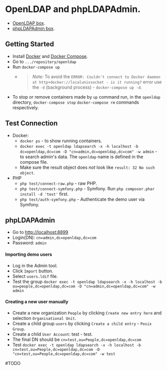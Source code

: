 # OpenLDAP and phpLDAPAdmin.

* [OpenLDAP box](https://github.com/osixia/docker-openldap).
* [phpLDAPAdmin box](https://github.com/osixia/docker-phpLDAPadmin).

## Getting Started
* Install [Docker](https://docs.docker.com/engine/installation/) and [Docker Compose](https://docs.docker.com/compose/install/).
* Go to `.../repository/openldap`
* Run `docker-compose up`
  * > *Note:* To avoid the  `ERROR: Couldn't connect to Docker daemon at http+docker://localunixsocket - is it running?` error 
  use the `-d` (background process) - `docker-compose up -d`.
* To stop or remove containers made by `up` command run, in the `openldap` directory, `docker-compose stop` `docker-compose rm` commands respectively.

## Test Connection
* Docker:
  * `docker ps` - to show running containers.
  * `docker exec -t openldap ldapsearch -x -h localhost -b dc=openldap,dc=com -D "cn=admin,dc=openldap,dc=com" -w admin` - to search admin's data.
  The `openldap` name is defined in the compose file.
  * Make sure the result object does *not* look like `result: 32 No such object`.
* PHP
  * `php test/connect-raw.php` - raw PHP.
  * `php test/connect-symfony.php` - Symfony. Run `php composer.phar install -d 'test'` first.
  * `php test/auth-symfony.php` - Authenticate the demo user via Symfony.

## phpLDAPAdmin
* Go to [http://localhost:8899](http://localhost:8899)
* Login(DN): `cn=admin,dc=openldap,dc=com`
* Password: `admin`

#### Importing demo users
* Log in the Admin tool.
* Click `Import` button.
* Select `users.ldif` file.
* Test the group `docker exec -t openldap ldapsearch -x -h localhost -b ou=people,dc=openldap,dc=com -D "cn=admin,dc=openldap,dc=com" -w admin` 

#### Creating a new user manually
* Create a new organization `People` by clicking `Create new entry here` and selection `Organisational Unit`.
* Create a child group `users` by clicking `Create a child entry` - `Posix Group`.
* Create a child `User Account`: test - test.
* The final DN should be `cn=test,ou=People,dc=openldap,dc=com`
* Test `docker exec -t openldap ldapsearch -x -h localhost -b cn=test,ou=People,dc=openldap,dc=com -D "cn=test,ou=People,dc=openldap,dc=com" -w test`

#TODO
